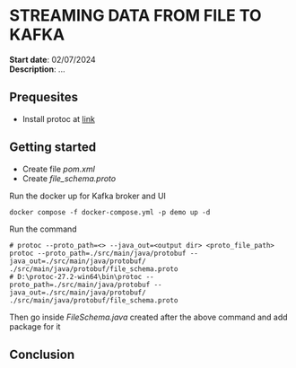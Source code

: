 # STREAMING DATA FROM FILE TO KAFKA

**Start date**: 02/07/2024  
**Description**: ...  


## Prequesites
- Install protoc at [link](https://github.com/protocolbuffers/protobuf/releases/tag/v27.2)

## Getting started
- Create file *pom.xml*
- Create *file_schema.proto*

Run the docker up for Kafka broker and UI
```shell
docker compose -f docker-compose.yml -p demo up -d
```

Run the command
```shell
# protoc --proto_path=<> --java_out=<output dir> <proto_file_path>
protoc --proto_path=./src/main/java/protobuf --java_out=./src/main/java/protobuf/ ./src/main/java/protobuf/file_schema.proto
# D:\protoc-27.2-win64\bin\protoc --proto_path=./src/main/java/protobuf --java_out=./src/main/java/protobuf/ ./src/main/java/protobuf/file_schema.proto
```

Then go inside *FileSchema.java* created after the above command and add package for it


## Conclusion
